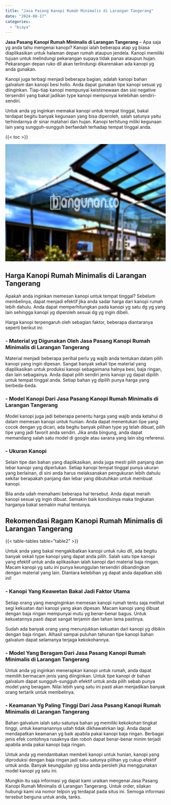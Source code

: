 ```yaml
---
title: "Jasa Pasang Kanopi Rumah Minimalis di Larangan Tangerang"
date: "2024-08-17"
categories: 
  - "biaya"
---
```


**Jasa Pasang Kanopi Rumah Minimalis di Larangan Tangerang** – Apa saja yg anda tahu mengenai kanopi? Kanopi ialah beberapa atap yg biasa diaplikasikan untuk halaman depan rumah ataupun jendela. Kanopi memiliki tujuan untuk melindungi pekarangan supaya tidak panas ataupun hujan. Pekarangan depan ruko dll akan terlindungi dikarenakan ada kanopi yg anda gunakan.

Kanopi juga terbagi menjadi beberapa bagian, adalah kanopi bahan galvalum dan kanopi besi hollo. Anda dapat gunakan tipe kanopi sesuai yg diinginkan. Tiap-tiap kanopi mempunyai keistimewaan dan sisi negative tersendiri yang bakal jadikan type kanopi mempunyai kelebihan sendiri-sendiri.

Untuk anda yg inginkan memakai kanopi untuk tempat tinggal, bakal terdapat begitu banyak kegunaan yang bisa diperoleh, salah satunya yaitu terhindarnya dr sinar matahari dan hujan. Kanopi terhitung miliki kegunaan lain yang sungguh-sungguh berfaedah terhadap tempat tinggal anda.

{{< toc >}}

![Jasa Pasang Kanopi Rumah Minimalis di Larangan Tangerang](/images/harga-kanopi-minimalis-23.png)

## Harga Kanopi Rumah Minimalis di Larangan Tangerang

Apakah anda inginkan memesan kanopi untuk tempat tinggal? Sebelum membelinya, dapat menjadi efektif jika anda sadar harga dari kanopi rumah lebih dahulu. Anda dapat memperhitungkan pada kanopi yg satu dg yg yang lain sehingga kanopi yg diperoleh sesuai dg yg ingin dibeli.

Harga kanopi terpengaruh oleh sebagian faktor, beberapa diantaranya seperti berikut ini:

### \- Material yg Digunakan Oleh Jasa Pasang Kanopi Rumah Minimalis di Larangan Tangerang

Material menjadi beberapa perihal perlu yg wajib anda tentukan dalam pilih kanopi yang ingin dipesan. Sangat banyak sekali tipe material yang diaplikasikan untuk produksi kanopi sebagaimana halnya besi, baja ringan, dan lain sebagainya. Anda dapat pilih sendiri jenis kanopi yg dapat dipilih untuk tempat tinggal anda. Setiap bahan yg dipilih punya harga yang berbeda-beda.

### \- Model Kanopi Dari Jasa Pasang Kanopi Rumah Minimalis di Larangan Tangerang

Model kanopi juga jadi beberapa penentu harga yang wajib anda ketahui di dalam memesan kanopi untuk hunian. Anda dapat menentukan tipe yang cocok dengan yg dicari, ada begitu banyak pilihan type yg telah dibuat, pilih tipe yang jadi favorit anda sendiri. Jika anda bingung, anda dapat memandang salah satu model di google atau sarana yang lain sbg referensi.

### \- Ukuran Kanopi

Selain tipe dan bahan yang diaplikasikan, anda juga mesti pilih panjang dan lebar kanopi yang diperlukan. Setiap kanopi tempat tinggal punya ukuran yang berlainan, di sini anda harus melaksanakan pengukuran lebih dahulu sekitar berapakah panjang dan lebar yang dibutuhkan untuk membuat kanopi.

Bila anda udah memahami beberapa hal tersebut. Anda dapat meraih kanopi sesuai yg ingin dibuat. Semakin baik kondisinya maka tingkatan harganya bakal semakin mahal tentunya.

## Rekomendasi Ragam Kanopi Rumah Minimalis di Larangan Tangerang

{{< table-tables table="table2" >}}

Untuk anda yang bakal mengakibatkan kanopi untuk ruko dll, ada begitu banyak sekali type kanopi yang dapat anda pilih. Salah satu tipe kanopi yang efektif untuk anda aplikasikan ialah kanopi dari material baja ringan. Macam kanopi yg satu ini punya keunggulan tersendiri dibandingkan dengan material yang lain. Diantara kelebihan yg dapat anda dapatkan sbb ini!

### \- Kanopi Yang Keawetan Bakal Jadi Faktor Utama

Setiap orang yang menginginkan memesan kanopi rumah tentu saja melihat segi kekuatan dari kanopi yang akan dipesan. Macam kanopi yang dibuat dengan baja ringan mempunyai mutu yg benar-benar bagus. Untuk kekuatannya pasti dapat sangat terjamin dan tahan lama pastinya.

Sudah ada banyak orang yang menunjukkan kekuatan dari kanopi yg dibikin dengan baja ringan. Alhasil sampai puluhan tahunan tipe kanopi bahan galvalum dapat selamanya terjaga kekokohannya.

### \- Model Yang Beragam Dari Jasa Pasang Kanopi Rumah Minimalis di Larangan Tangerang

Untuk anda yg inginkan menerapkan kanopi untuk rumah, anda dapat memilih bermacam jenis yang diinginkan. Untuk tipe kanopi dr bahan galvalum dapat sungguh-sungguh efektif untuk anda pilih sebab punya model yang beragam. Nilai lebih yang satu ini pasti akan menjadikan banyak orang tertarik untuk membelinya.

### \- Keamanan Yg Paling Tinggi Dari Jasa Pasang Kanopi Rumah Minimalis di Larangan Tangerang

Bahan galvalum ialah satu-satunya bahan yg memiliki kekokohan tingkat tinggi, untuk keamanannya udah tidak dikhawatirkan lagi. Anda dapat mendapatkan keamanan yg baik apabila pakai kanopi baja ringan. Berbagai jenis efek contohnya rusaknya dan roboh dapat benar-benar minim terjadi apabila anda pakai kanopi baja ringan.

Untuk anda yg mendambakan membeli kanopi untuk hunian, kanopi yang diproduksi dengan baja ringan jadi satu-satunya pilihan yg cukup efektif untuk anda. Banyak keunggulan yg bisa anda peroleh jika menggunakan model kanopi yg satu ini.

Mungkin itu saja informasi yg dapat kami uraikan mengenai Jasa Pasang Kanopi Rumah Minimalis di Larangan Tangerang. Untuk order, silakan hubungi kami via nomor telpon yg terdapat pada situs ini. Semoga informasi tersebut berguna untuk anda, tanks.
